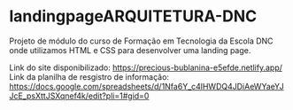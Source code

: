 # landingpageARQUITETURA-DNC

Projeto de módulo do curso de Formação em Tecnologia da Escola DNC onde utilizamos HTML e CSS para desenvolver uma landing page.

Link do site disponibilizado: https://precious-bublanina-e5efde.netlify.app/
Link da planilha de resgistro de informação: https://docs.google.com/spreadsheets/d/1Nfa6Y_c4lHWDQ4JDiAeWYaeYJJcE_psXttJSXqnef4k/edit?pli=1#gid=0
